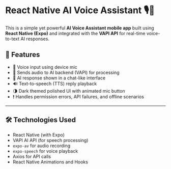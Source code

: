 # React Native AI Voice Assistant 🎙️🤖

This is a simple yet powerful **AI Voice Assistant mobile app** built using **React Native (Expo)** and integrated with the **VAPI API** for real-time voice-to-text AI responses.

## 🚀 Features

- 🎤 Voice input using device mic
- 📡 Sends audio to AI backend (VAPI) for processing
- 💬 AI response shown in a chat-like interface
- 🔊 Text-to-speech (TTS) reply playback
- 🌗 Dark themed polished UI with animated mic button
- ❗ Handles permission errors, API failures, and offline scenarios

---

## 🛠️ Technologies Used

- React Native (with Expo)
- VAPI AI API (for speech processing)
- `expo-av` for audio recording
- `expo-speech` for voice playback
- Axios for API calls
- React Native Animations and Hooks

